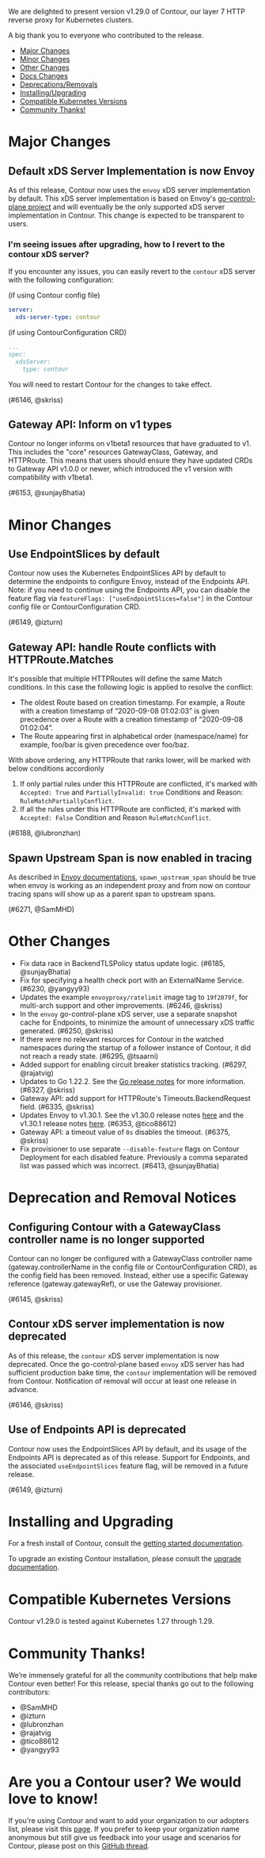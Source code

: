 We are delighted to present version v1.29.0 of Contour, our layer 7 HTTP reverse proxy for Kubernetes clusters.

A big thank you to everyone who contributed to the release.


- [Major Changes](#major-changes)
- [Minor Changes](#minor-changes)
- [Other Changes](#other-changes)
- [Docs Changes](#docs-changes)
- [Deprecations/Removals](#deprecation-and-removal-notices)
- [Installing/Upgrading](#installing-and-upgrading)
- [Compatible Kubernetes Versions](#compatible-kubernetes-versions)
- [Community Thanks!](#community-thanks)

# Major Changes

## Default xDS Server Implementation is now Envoy

As of this release, Contour now uses the `envoy` xDS server implementation by default.
This xDS server implementation is based on Envoy's [go-control-plane project](https://github.com/envoyproxy/go-control-plane) and will eventually be the only supported xDS server implementation in Contour.
This change is expected to be transparent to users.

### I'm seeing issues after upgrading, how to I revert to the contour xDS server?

If you encounter any issues, you can easily revert to the `contour` xDS server with the following configuration:

(if using Contour config file)
```yaml
server:
  xds-server-type: contour
```

(if using ContourConfiguration CRD)
```yaml
...
spec:
  xdsServer:
    type: contour
```

You will need to restart Contour for the changes to take effect.

(#6146, @skriss)

## Gateway API: Inform on v1 types

Contour no longer informs on v1beta1 resources that have graduated to v1.
This includes the "core" resources GatewayClass, Gateway, and HTTPRoute.
This means that users should ensure they have updated CRDs to Gateway API v1.0.0 or newer, which introduced the v1 version with compatibility with v1beta1.

(#6153, @sunjayBhatia)


# Minor Changes

## Use EndpointSlices by default

Contour now uses the Kubernetes EndpointSlices API by default to determine the endpoints to configure Envoy, instead of the Endpoints API.
Note: if you need to continue using the Endpoints API, you can disable the feature flag via `featureFlags: ["useEndpointSlices=false"]` in the Contour config file or ContourConfiguration CRD.

(#6149, @izturn)

## Gateway API: handle Route conflicts with HTTPRoute.Matches

It's possible that multiple HTTPRoutes will define the same Match conditions. In this case the following logic is applied to resolve the conflict:

- The oldest Route based on creation timestamp. For example, a Route with a creation timestamp of “2020-09-08 01:02:03” is given precedence over a Route with a creation timestamp of “2020-09-08 01:02:04”.
- The Route appearing first in alphabetical order (namespace/name) for example, foo/bar is given precedence over foo/baz.

With above ordering, any HTTPRoute that ranks lower, will be marked with below conditions accordionly
1. If only partial rules under this HTTPRoute are conflicted, it's marked with `Accepted: True` and `PartiallyInvalid: true` Conditions and Reason: `RuleMatchPartiallyConflict`.
2. If all the rules under this HTTPRoute are conflicted, it's marked with `Accepted: False` Condition and Reason `RuleMatchConflict`.

(#6188, @lubronzhan)

## Spawn Upstream Span is now enabled in tracing

As described in [Envoy documentations](https://www.envoyproxy.io/docs/envoy/latest/api-v3/extensions/filters/network/http_connection_manager/v3/http_connection_manager.proto#extensions-filters-network-http-connection-manager-v3-httpconnectionmanager-tracing), ```spawn_upstream_span``` should be true when envoy is working as an independent proxy and from now on contour tracing spans will show up as a parent span to upstream spans.

(#6271, @SamMHD)


# Other Changes
- Fix data race in BackendTLSPolicy status update logic. (#6185, @sunjayBhatia)
- Fix for specifying a health check port with an ExternalName Service. (#6230, @yangyy93)
- Updates the example `envoyproxy/ratelimit` image tag to `19f2079f`, for multi-arch support and other improvements. (#6246, @skriss)
- In the `envoy` go-control-plane xDS server, use a separate snapshot cache for Endpoints, to minimize the amount of unnecessary xDS traffic generated. (#6250, @skriss)
- If there were no relevant resources for Contour in the watched namespaces during the startup of a follower instance of Contour, it did not reach a ready state. (#6295, @tsaarni)
- Added support for enabling circuit breaker statistics tracking. (#6297, @rajatvig)
- Updates to Go 1.22.2. See the [Go release notes](https://go.dev/doc/devel/release#go1.22.minor) for more information. (#6327, @skriss)
- Gateway API: add support for HTTPRoute's Timeouts.BackendRequest field. (#6335, @skriss)
- Updates Envoy to v1.30.1. See the v1.30.0 release notes [here](https://www.envoyproxy.io/docs/envoy/v1.30.1/version_history/v1.30/v1.30.0) and the v1.30.1 release notes [here](https://www.envoyproxy.io/docs/envoy/v1.30.1/version_history/v1.30/v1.30.1). (#6353, @tico88612)
- Gateway API: a timeout value of `0s` disables the timeout. (#6375, @skriss)
- Fix provisioner to use separate `--disable-feature` flags on Contour Deployment for each disabled feature. Previously a comma separated list was passed which was incorrect. (#6413, @sunjayBhatia)


# Deprecation and Removal Notices

## Configuring Contour with a GatewayClass controller name is no longer supported

Contour can no longer be configured with a GatewayClass controller name (gateway.controllerName in the config file or ContourConfiguration CRD), as the config field has been removed.
Instead, either use a specific Gateway reference (gateway.gatewayRef), or use the Gateway provisioner.

(#6145, @skriss)

## Contour xDS server implementation is now deprecated

As of this release, the `contour` xDS server implementation is now deprecated.
Once the go-control-plane based `envoy` xDS server has had sufficient production bake time, the `contour` implementation will be removed from Contour.
Notification of removal will occur at least one release in advance.

(#6146, @skriss)

## Use of Endpoints API is deprecated

Contour now uses the EndpointSlices API by default, and its usage of the Endpoints API is deprecated as of this release. Support for Endpoints, and the associated `useEndpointSlices` feature flag, will be removed in a future release.

(#6149, @izturn)


# Installing and Upgrading

For a fresh install of Contour, consult the [getting started documentation](https://projectcontour.io/getting-started/).

To upgrade an existing Contour installation, please consult the [upgrade documentation](https://projectcontour.io/resources/upgrading/).


# Compatible Kubernetes Versions

Contour v1.29.0 is tested against Kubernetes 1.27 through 1.29.

# Community Thanks!
We’re immensely grateful for all the community contributions that help make Contour even better! For this release, special thanks go out to the following contributors:

- @SamMHD
- @izturn
- @lubronzhan
- @rajatvig
- @tico88612
- @yangyy93


# Are you a Contour user? We would love to know!
If you're using Contour and want to add your organization to our adopters list, please visit this [page](https://projectcontour.io/resources/adopters/). If you prefer to keep your organization name anonymous but still give us feedback into your usage and scenarios for Contour, please post on this [GitHub thread](https://github.com/projectcontour/contour/issues/1269).
